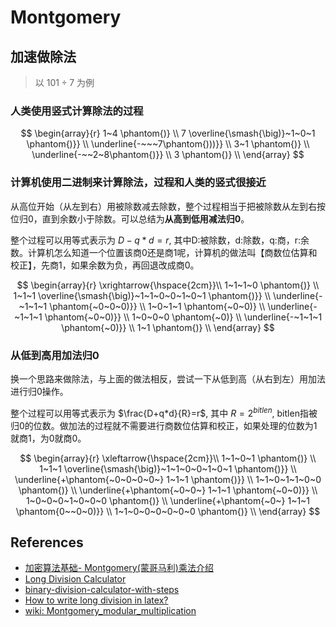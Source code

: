 # Montgomery

## 加速做除法

>以 $101 \div{7}$ 为例

### 人类使用竖式计算除法的过程

$$
\begin{array}{r}
1~4 \phantom{)} \\
7 \overline{\smash{\big)}~1~0~1 \phantom{)}} \\
\underline{-~~~7\phantom{)))}} \\
3~1 \phantom{)} \\
\underline{-~~2~8\phantom{)}} \\
3 \phantom{)} \\
\end{array}
$$

### 计算机使用二进制来计算除法，过程和人类的竖式很接近

从高位开始（从左到右）用被除数减去除数，整个过程相当于把被除数从左到右按位归0，直到余数小于除数。可以总结为**从高到低用减法归0**。

整个过程可以用等式表示为 $D-q*d=r$, 其中D:被除数，d:除数，q:商，r:余数。计算机怎么知道一个位置该商0还是商1呢，计算机的做法叫【商数位估算和校正】，先商1，如果余数为负，再回退改成商0。

$$
\begin{array}{r}
\xrightarrow{\hspace{2cm}}\\
1~1~1~0 \phantom{)} \\
1~1~1 \overline{\smash{\big)}~1~1~0~0~1~0~1 \phantom{)}} \\
\underline{-~1~1~1  \phantom{~0~0~0)}} \\
1~0~1~1 \phantom{~0~0)} \\
\underline{-~1~1~1 \phantom{~0~0)}} \\
1~0~0~0 \phantom{~0)} \\
\underline{-~1~1~1 \phantom{~0)}} \\
1~1 \phantom{)} \\
\end{array}
$$

### 从低到高用加法归0

换一个思路来做除法，与上面的做法相反，尝试一下从低到高（从右到左）用加法进行归0操作。

整个过程可以用等式表示为 $\frac{D+q*d}{R}=r$, 其中 $R=2^{bitlen}$, bitlen指被归0的位数。做加法的过程就不需要进行商数位估算和校正，如果处理的位数为1就商1，为0就商0。

$$
\begin{array}{r}
\xleftarrow{\hspace{2cm}}\\
1~1~0~1 \phantom{)} \\
1~1~1 \overline{\smash{\big)}~1~1~0~0~1~0~1 \phantom{)}} \\
\underline{+\phantom{~0~0~0~0~} 1~1~1  \phantom{)}} \\
1~1~0~1~1~0~0 \phantom{)} \\
\underline{+\phantom{~0~0~} 1~1~1 \phantom{~0~0)}} \\
1~0~0~0~1~0~0~0 \phantom{)} \\
\underline{+\phantom{~0~} 1~1~1 \phantom{0~~0~0)}} \\
1~1~0~0~0~0~0~0 \phantom{)} \\
\end{array}
$$

## References

* [加密算法基础- Montgomery(蒙哥马利)乘法介绍](https://blog.csdn.net/BjarneCpp/article/details/77644958)
* [Long Division Calculator](https://www.calculatorsoup.com/calculators/math/longdivision.php)
* [binary-division-calculator-with-steps](https://madformath.com/calculators/digital-systems/binary-arithmetic/binary-division-calculator-with-steps/binary-division-calculator-with-steps)
* [How to write long division in latex?](https://learnsharewithdp.wordpress.com/2020/05/19/how-to-write-long-division-in-latex/)
* [wiki: Montgomery_modular_multiplication](https://en.wikipedia.org/wiki/Montgomery_modular_multiplication)